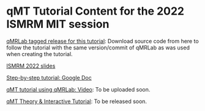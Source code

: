 #  qMT Tutorial Content for the 2022 ISMRM MIT session

[qMRLab tagged release for this tutorial](https://github.com/qMRLab/qMRLab/releases/tag/ismrm2022): Download source code from here to follow the tutorial with the same version/commit of qMRLab as was used when creating the tutorial.

[ISMRM 2022 slides](https://docs.google.com/presentation/d/1JGcdQ3C7V7mu3L8lXyqDceMxxElNIzgAl2bLX17a3o0/edit?usp=sharing)

[Step-by-step tutorial: Google Doc](https://docs.google.com/document/d/1v6ROgjLD48IIEzR-yw4w04PYs29V1y8sm6vmJtigDFs/edit?usp=sharing)

[qMT tutorial using qMRLab: Video](https://www.youtube.com/channel/UCCuMZye0AuGytw-Mv_4ZzfA): To be uploaded soon.

[qMT Theory & Interactive Tutorial](https://qmrlab.org/blog.html): To be released soon.
